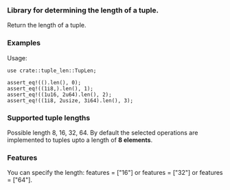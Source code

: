 ### Library for determining the length of a tuple.

Return the length of a tuple.
### Examples                                                                                                                                                   
Usage:
```
use crate::tuple_len::TupLen;

assert_eq!(().len(), 0);
assert_eq!((1i8,).len(), 1);
assert_eq!((1u16, 2u64).len(), 2);
assert_eq!((1i8, 2usize, 3i64).len(), 3);
```
### Supported tuple lengths
Possible length 8, 16, 32, 64.
By default the selected operations are implemented to tuples upto a length of **8 elements**.
 
### Features
You can specify the length: features = ["16"] or features = ["32"] or features = ["64"].

